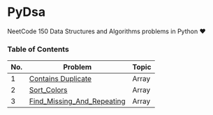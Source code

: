 # PyDsa
NeetCode 150 Data Structures and Algorithms problems in Python ❤


### Table of Contents

|  No.  |                                           Problem                                                                      |  Topic   | 
| ----- | ---------------------------------------------------------------------------------------------------------------------- | -------- |
|  1    | [Contains Duplicate](https://github.com/yash872/PyDsa_NeetCode/blob/main/Array_and_Hashing/Contains_Duplicate.py)             |  Array   |
|  2    | [Sort_Colors](https://github.com/yash872/PyDsa_NeetCode/blob/main/Array_and_Hashing/Two_Sum.py)                                         |  Array   |
|  3    | [Find_Missing_And_Repeating](https://github.com/yash872/PyDsa_NeetCode/blob/main/Array_and_Hashing/Valid_Anagram.py)           |  Array   |